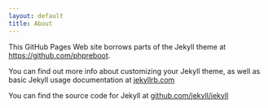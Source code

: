 ```yaml
---
layout: default
title: About
---
```


This GitHub Pages Web site borrows parts of the Jekyll theme at https://github.com/phpreboot.

You can find out more info about customizing your Jekyll theme, as well as basic Jekyll usage documentation at [jekyllrb.com](http://jekyllrb.com/)

You can find the source code for Jekyll at [github.com/jekyll/jekyll](https://github.com/jekyll/jekyll)
